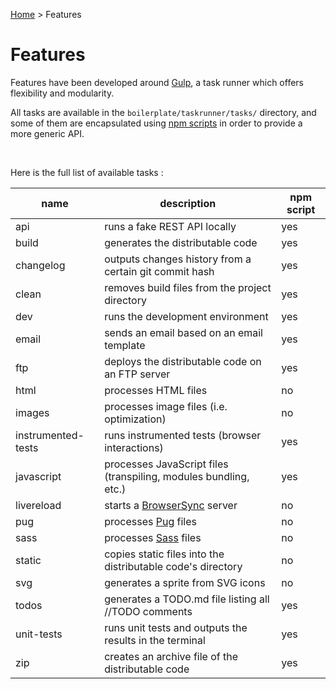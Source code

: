 [Home]: index.md

[Home] > Features

# Features

Features have been developed around [Gulp](http://gulpjs.com),
a task runner which offers flexibility and modularity.

All tasks are available in the `boilerplate/taskrunner/tasks/` directory,
and some of them are encapsulated using [npm scripts](https://docs.npmjs.com/misc/scripts)
in order to provide a more generic API.

<br>

Here is the full list of available tasks :

| name               | description                                                      | npm script |
|--------------------|------------------------------------------------------------------|------------|
| api                | runs a fake REST API locally                                     | yes        |
| build              | generates the distributable code                                 | yes        |
| changelog          | outputs changes history from a certain git commit hash           | yes        |
| clean              | removes build files from the project directory                   | yes        |
| dev                | runs the development environment                                 | yes        |
| email              | sends an email based on an email template                        | yes        |
| ftp                | deploys the distributable code on an FTP server                  | yes        |
| html               | processes HTML files                                             | no         |
| images             | processes image files (i.e. optimization)                        | no         |
| instrumented-tests | runs instrumented tests (browser interactions)                   | yes        |
| javascript         | processes JavaScript files (transpiling, modules bundling, etc.) | yes        |
| livereload         | starts a [BrowserSync](https://www.browsersync.io) server        | no         |
| pug                | processes [Pug](https://github.com/pugjs/pug) files              | no         |
| sass               | processes [Sass](http://sass-lang.com) files                     | no         |
| static             | copies static files into the distributable code's directory      | no         |
| svg                | generates a sprite from SVG icons                                | no         |
| todos              | generates a TODO.md file listing all //TODO comments             | yes        |
| unit-tests         | runs unit tests and outputs the results in the terminal          | yes        |
| zip                | creates an archive file of the distributable code                | yes        |
